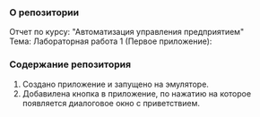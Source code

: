 ### О репозитории
Отчет по курсу: "Автоматизация управления предприятием"\
Тема: Лабораторная работа 1 (Первое приложение):

### Содержание репозитория
1. Создано приложение и запущено на эмуляторе.
2. Добавилена кнопка в приложение, по нажатию на которое появляется диалоговое окно с приветствием.
